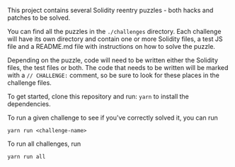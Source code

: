 This project contains several Solidity reentry puzzles - both hacks and patches to be solved.

You can find all the puzzles in the `./challenges` directory. Each challenge will have its own directory and contain one or more Solidity files, a test JS file and a README.md file with instructions on how to solve the puzzle.

Depending on the puzzle, code will need to be written either the Solidity files, the test files or both. The code that needs to be written will be marked with a `// CHALLENGE:` comment, so be sure to look for these places in the challenge files.

To get started, clone this repository and run: `yarn` to install the dependencies.

To run a given challenge to see if you've correctly solved it, you can run
```shell
yarn run <challenge-name>
```

To run all challenges, run
```shell
yarn run all
```
